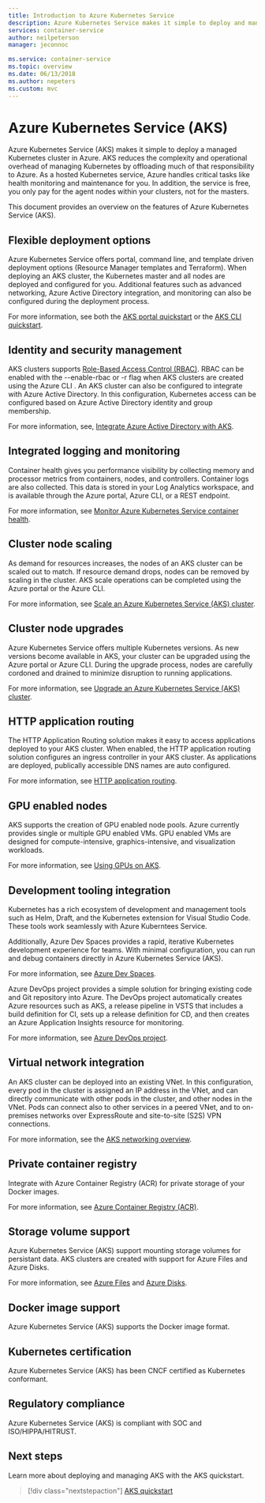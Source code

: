 ```yaml
---
title: Introduction to Azure Kubernetes Service
description: Azure Kubernetes Service makes it simple to deploy and manage container-based applications on Azure.
services: container-service
author: neilpeterson
manager: jeconnoc

ms.service: container-service
ms.topic: overview
ms.date: 06/13/2018
ms.author: nepeters
ms.custom: mvc
---
```


# Azure Kubernetes Service (AKS)

Azure Kubernetes Service (AKS) makes it simple to deploy a managed Kubernetes cluster in Azure. AKS reduces the complexity and operational overhead of managing Kubernetes by offloading much of that responsibility to Azure. As a hosted Kubernetes service, Azure handles critical tasks like health monitoring and maintenance for you. In addition, the service is free, you only pay for the agent nodes within your clusters, not for the masters.

This document provides an overview on the features of Azure Kubernetes Service (AKS).

## Flexible deployment options

Azure Kubernetes Service offers portal, command line, and template driven deployment options (Resource Manager templates and Terraform). When deploying an AKS cluster, the Kubernetes master and all nodes are deployed and configured for you. Additional features such as advanced networking, Azure Active Directory integration, and monitoring can also be configured during the deployment process.

For more information, see both the [AKS portal quickstart][aks-portal] or the [AKS CLI quickstart][aks-cli].

## Identity and security management

AKS clusters supports [Role-Based Access Control (RBAC)][kubernetes-rbac]. RBAC can be enabled with the --enable-rbac or -r flag when AKS clusters are created using the Azure CLI . An AKS cluster can also be configured to integrate with Azure Active Directory. In this configuration, Kubernetes access can be configured based on Azure Active Directory identity and group membership.

For more information, see, [Integrate Azure Active Directory with AKS][aks-aad].

## Integrated logging and monitoring

Container health gives you performance visibility by collecting memory and processor metrics from containers, nodes, and controllers. Container logs are also collected. This data is stored in your Log Analytics workspace, and is available through the Azure portal, Azure CLI, or a REST endpoint.

For more information, see [Monitor Azure Kubernetes Service container health][container-health].

## Cluster node scaling

As demand for resources increases, the nodes of an AKS cluster can be scaled out to match. If resource demand drops, nodes can be removed by scaling in the cluster. AKS scale operations can be completed using the Azure portal or the Azure CLI.

For more information, see [Scale an Azure Kubernetes Service (AKS) cluster][aks-scale].

## Cluster node upgrades

Azure Kubernetes Service offers multiple Kubernetes versions. As new versions become available in AKS, your cluster can be upgraded using the Azure portal or Azure CLI. During the upgrade process, nodes are carefully cordoned and drained to minimize disruption to running applications.

For more information, see [Upgrade an Azure Kubernetes Service (AKS) cluster][aks-upgrade].

## HTTP application routing

The HTTP Application Routing solution makes it easy to access applications deployed to your AKS cluster. When enabled, the HTTP application routing solution configures an ingress controller in your AKS cluster. As applications are deployed, publically accessible DNS names are auto configured.

For more information, see [HTTP application routing][aks-http-routing].

## GPU enabled nodes

AKS supports the creation of GPU enabled node pools. Azure currently provides single or multiple GPU enabled VMs. GPU enabled VMs are designed for compute-intensive, graphics-intensive, and visualization workloads.

For more information, see [Using GPUs on AKS][aks-gpu].

## Development tooling integration

Kubernetes has a rich ecosystem of development and management tools such as Helm, Draft, and the Kubernetes extension for Visual Studio Code. These tools work seamlessly with Azure Kuberntees Service.

Additionally, Azure Dev Spaces provides a rapid, iterative Kubernetes development experience for teams. With minimal configuration, you can run and debug containers directly in Azure Kubernetes Service (AKS).

For more information, see [Azure Dev Spaces][azure-dev-spaces].

Azure DevOps project provides a simple solution for bringing existing code and Git repository into Azure. The DevOps project automatically creates Azure resources such as AKS, a release pipeline in VSTS that includes a build definition for CI, sets up a release definition for CD, and then creates an Azure Application Insights resource for monitoring.

For more information, see [Azure DevOps project][azure-devops].

## Virtual network integration

An AKS cluster can be deployed into an existing VNet. In this configuration, every pod in the cluster is assigned an IP address in the VNet, and can directly communicate with other pods in the cluster, and other nodes in the VNet. Pods can connect also to other services in a peered VNet, and to on-premises networks over ExpressRoute and site-to-site (S2S) VPN connections.

For more information, see the [AKS networking overview][aks-networking].

## Private container registry

Integrate with Azure Container Registry (ACR) for private storage of your Docker images.

For more information, see [Azure Container Registry (ACR)][acr-docs].

## Storage volume support

Azure Kubernetes Service (AKS) support mounting storage volumes for persistant data. AKS clusters are created with support for Azure Files and Azure Disks.

For more information, see [Azure Files][azure-files] and [Azure Disks][azure-disk].

## Docker image support

Azure Kubernetes Service (AKS) supports the Docker image format.

## Kubernetes certification

Azure Kubernetes Service (AKS) has been CNCF certified as Kubernetes conformant.

## Regulatory compliance

Azure Kubernetes Service (AKS) is compliant with SOC and ISO/HIPPA/HITRUST.

## Next steps

Learn more about deploying and managing AKS with the AKS quickstart.

> [!div class="nextstepaction"]
> [AKS quickstart][aks-cli]

<!-- LINKS - external -->
[acs-engine]: https://github.com/Azure/acs-engine
[draft]: https://github.com/Azure/draft
[helm]: https://helm.sh/
[kubectl-overview]: https://kubernetes.io/docs/user-guide/kubectl-overview/
[kubernetes-rbac]: https://kubernetes.io/docs/reference/access-authn-authz/rbac/

<!-- LINKS - internal -->
[acr-docs]: ../container-registry/container-registry-intro.md
[aks-aad]: ./aad-integration.md
[aks-cli]: ./kubernetes-walkthrough.md
[aks-gpu]: ./gpu-cluster.md
[aks-http-routing]: ./http-application-routing.md
[aks-networking]: ./networking-overview.md
[aks-portal]: ./kubernetes-walkthrough-portal.md
[aks-scale]: ./scale-cluster.md
[aks-upgrade]: ./upgrade-cluster.md
[azure-dev-spaces]: https://docs.microsoft.com/en-us/azure/dev-spaces/azure-dev-spaces
[azure-devops]: https://docs.microsoft.com/en-us/vsts/pipelines/actions/azure-devops-project-aks?view=vsts
[azure-disk]: ./azure-disks-dynamic-pv.md
[azure-files]: ./azure-files-dynamic-pv.md
[container-health]: ../monitoring/monitoring-container-health.md

